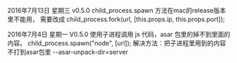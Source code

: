
2016年7月13日 星期三 v0.5.0
child_process.spawn 方法在mac的release版本里不能用，
需要改成 child_process.fork(url, [this.props.ip, this.props.port]);

2016年7月4日 星期一 V0.5.0
使用子进程调用 js 代码，asar 包里的掉不到里面的内容。
child_process.spawn("node", [url]);
解决方法：把子进程里用到的内容不打到asar包里
--asar-unpack-dir=server